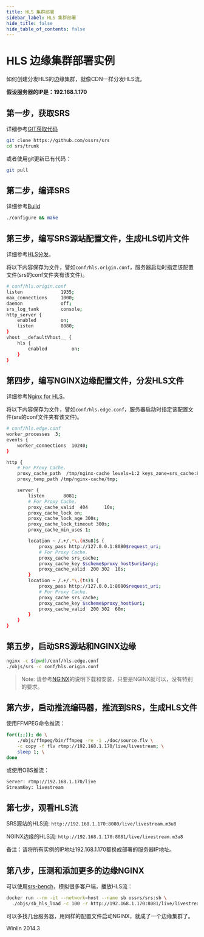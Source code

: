 ```yaml
---
title: HLS 集群部署
sidebar_label: HLS 集群部署
hide_title: false
hide_table_of_contents: false
---
```


# HLS 边缘集群部署实例

如何创建分发HLS的边缘集群，就像CDN一样分发HLS流。

**假设服务器的IP是：192.168.1.170**

## 第一步，获取SRS

详细参考[GIT获取代码](./git)

```bash
git clone https://github.com/ossrs/srs
cd srs/trunk
```

或者使用git更新已有代码：

```bash
git pull
```

## 第二步，编译SRS

详细参考[Build](./install)

```bash
./configure && make
```

## 第三步，编写SRS源站配置文件，生成HLS切片文件

详细参考[HLS分发](http://ossrs.net/srs.release/wiki/v4_EN_DeliveryHLS)。

将以下内容保存为文件，譬如`conf/hls.origin.conf`，服务器启动时指定该配置文件(srs的conf文件夹有该文件)。

```bash
# conf/hls.origin.conf
listen              1935;
max_connections     1000;
daemon              off;
srs_log_tank        console;
http_server {
    enabled         on;
    listen          8080;
}
vhost __defaultVhost__ {
    hls {
        enabled         on;
    }
}
```

## 第四步，编写NGINX边缘配置文件，分发HLS文件

详细参考[Nginx for HLS](http://ossrs.net/srs.release/wiki/v4_CN_NginxForHLS)。

将以下内容保存为文件，譬如`conf/hls.edge.conf`，服务器启动时指定该配置文件(srs的conf文件夹有该文件)。

```bash
# conf/hls.edge.conf
worker_processes  3;
events {
    worker_connections  10240;
}

http {
    # For Proxy Cache.
    proxy_cache_path  /tmp/nginx-cache levels=1:2 keys_zone=srs_cache:8m max_size=1000m inactive=600m;
    proxy_temp_path /tmp/nginx-cache/tmp; 

    server {
        listen       8081;
        # For Proxy Cache.
        proxy_cache_valid  404      10s;
        proxy_cache_lock on;
        proxy_cache_lock_age 300s;
        proxy_cache_lock_timeout 300s;
        proxy_cache_min_uses 1;

        location ~ /.+/.*\.(m3u8)$ {
            proxy_pass http://127.0.0.1:8080$request_uri;
            # For Proxy Cache.
            proxy_cache srs_cache;
            proxy_cache_key $scheme$proxy_host$uri$args;
            proxy_cache_valid  200 302  10s;
        }
        location ~ /.+/.*\.(ts)$ {
            proxy_pass http://127.0.0.1:8080$request_uri;
            # For Proxy Cache.
            proxy_cache srs_cache;
            proxy_cache_key $scheme$proxy_host$uri;
            proxy_cache_valid  200 302  60m;
        }
    }
}
```

## 第五步，启动SRS源站和NGINX边缘

```bash
nginx -c $(pwd)/conf/hls.edge.conf
./objs/srs -c conf/hls.origin.conf
```

> Note: 请参考[NGINX](https://nginx.org/)的说明下载和安装，只要是NGINX就可以，没有特别的要求。

## 第六步，启动推流编码器，推流到SRS，生成HLS文件

使用FFMPEG命令推流：

```bash
for((;;)); do \
    ./objs/ffmpeg/bin/ffmpeg -re -i ./doc/source.flv \
    -c copy -f flv rtmp://192.168.1.170/live/livestream; \
    sleep 1; \
done
```

或使用OBS推流：

```bash
Server: rtmp://192.168.1.170/live
StreamKey: livestream
```

## 第七步，观看HLS流

SRS源站的HLS流: `http://192.168.1.170:8080/live/livestream.m3u8`

NGINX边缘的HLS流: `http://192.168.1.170:8081/live/livestream.m3u8`

备注：请将所有实例的IP地址192.168.1.170都换成部署的服务器IP地址。

## 第八步，压测和添加更多的边缘NGINX

可以使用[srs-bench](https://github.com/ossrs/srs-bench#usage)，模拟很多客户端，播放HLS流：

```bash
docker run --rm -it --network=host --name sb ossrs/srs:sb \
  ./objs/sb_hls_load -c 100 -r http://192.168.1.170:8081/live/livestream.m3u8
```

可以多找几台服务器，用同样的配置文件启动NGINX，就成了一个边缘集群了。

Winlin 2014.3